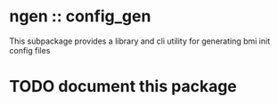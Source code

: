 # ngen :: config_gen
This subpackage provides a library and cli utility for generating bmi init config files

# TODO document this package
